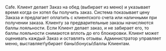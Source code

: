 Сafe. Клиент делает Заказ на обед (выбирает из меню) и указывает время
когда он хотел бы получить заказ. Система показывает цену Заказа и
предлагает оплатить с клиентского счета или наличными при получении
заказа. Клиенту за предварительные заказы начисляются баллы
лояльности. Если Клиент делает заказ, и не забирает его, то баллы
лояльности снимаются вплоть до его блокировки. Клиент может оценивать
каждый Заказ и оставлять отзывы. Администратор управляет меню,
выставляет\убирает баны\бонусы\баллы Клиентам.